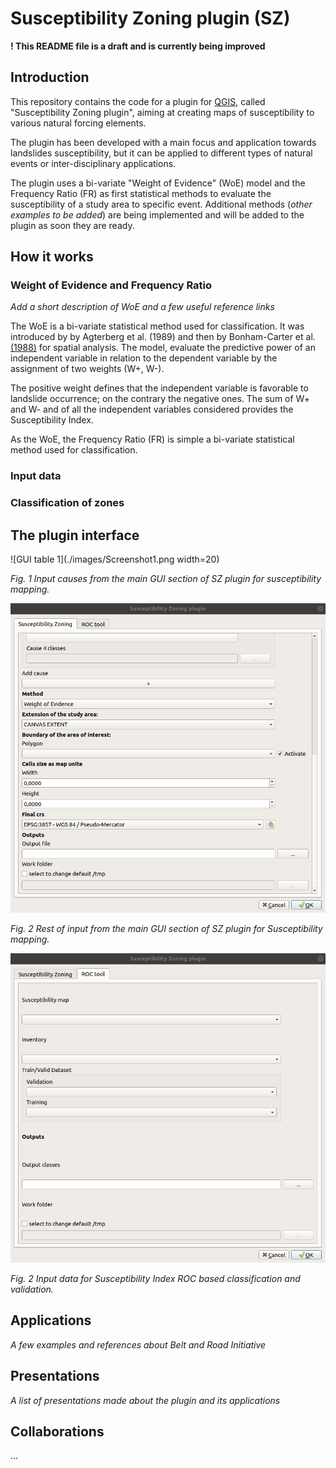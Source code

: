 # Susceptibility Zoning plugin (SZ)

**! This README file is a draft and is currently being improved**

## Introduction

This repository contains the code for a plugin for [QGIS](https://www.qgis.org), called "Susceptibility Zoning plugin", aiming at creating maps of susceptibility to various natural forcing elements.

The plugin has been developed with a main focus and application towards landslides susceptibility, but it can be applied to different types of natural events or inter-disciplinary applications.

The plugin uses a bi-variate "Weight of Evidence" (WoE) model and the Frequency Ratio (FR) as first statistical methods to evaluate the susceptibility of a study area to specific event. Additional methods (_other examples to be added_) are being implemented and will be added to the plugin as soon they are ready.

## How it works


### Weight of Evidence and Frequency Ratio

_Add a short description of WoE and a few useful reference links_

The WoE is a bi-variate statistical method used for classification. It was introduced by by Agterberg et al. (1989) and then by Bonham-Carter et al. [(1988)](https://agupubs.onlinelibrary.wiley.com/doi/abs/10.1029/SC010p0015) for spatial analysis. The model, evaluate the predictive power of an independent variable in relation to the dependent variable by the assignment of two weights (W+, W-).

The positive weight defines that the independent variable is favorable to landslide occurrence; on the contrary the negative ones. The sum of W+ and W- and of all the independent variables considered provides the Susceptibility Index.

As the WoE, the Frequency Ratio (FR) is simple a bi-variate statistical method used for classification.

### Input data

### Classification of zones

## The plugin interface

![GUI table 1](./images/Screenshot1.png width=20)

_Fig. 1 Input causes from the main GUI section of SZ plugin for susceptibility mapping._

![GUI table 1](./images/Screenshot2.png)

_Fig. 2 Rest of input from the main GUI section of SZ plugin for Susceptibility mapping._

![GUI table 2](./images/Screenshot3.png)

_Fig. 2 Input data for Susceptibility Index ROC based classification and validation._

## Applications

_A few examples and references about Belt and Road Initiative_

## Presentations

_A list of presentations made about the plugin and its applications_

## Collaborations

...
